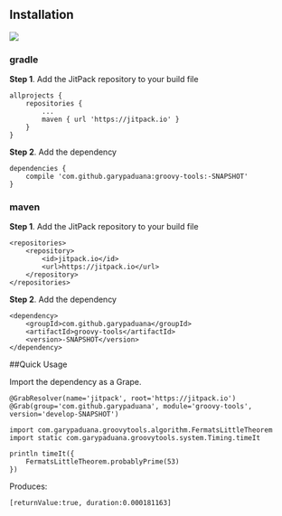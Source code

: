 ## Installation

[![](https://jitpack.io/v/garypaduana/groovy-tools.svg)](https://jitpack.io/#garypaduana/groovy-tools)

### gradle

**Step 1**. Add the JitPack repository to your build file

    allprojects {
        repositories {
            ...
            maven { url 'https://jitpack.io' }
        }
    }

**Step 2**. Add the dependency

    dependencies {
        compile 'com.github.garypaduana:groovy-tools:-SNAPSHOT'
    }
    
### maven

**Step 1**. Add the JitPack repository to your build file

    <repositories>
        <repository>
            <id>jitpack.io</id>
            <url>https://jitpack.io</url>
        </repository>
    </repositories>

**Step 2**. Add the dependency

    <dependency>
        <groupId>com.github.garypaduana</groupId>
        <artifactId>groovy-tools</artifactId>
        <version>-SNAPSHOT</version>
    </dependency>

##Quick Usage

Import the dependency as a Grape.

    @GrabResolver(name='jitpack', root='https://jitpack.io')
    @Grab(group='com.github.garypaduana', module='groovy-tools', version='develop-SNAPSHOT')
    
    import com.garypaduana.groovytools.algorithm.FermatsLittleTheorem
    import static com.garypaduana.groovytools.system.Timing.timeIt
        
    println timeIt({
        FermatsLittleTheorem.probablyPrime(53)
    })
    
Produces:

    [returnValue:true, duration:0.000181163]

